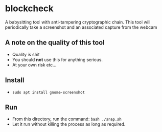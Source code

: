 # blockcheck
A babysitting tool with anti-tampering cryptographic chain.
This tool will periodically take a screenshot and an associated capture from the webcam

## A note on the quality of this tool

* Quality is shit
* You should **not** use this for anything serious.
* At your own risk etc...

## Install

* `sudo apt install gnome-screenshot`

## Run

* From this directory, run the command: `bash ./snap.sh`
* Let it run without killing the process as long as required.

